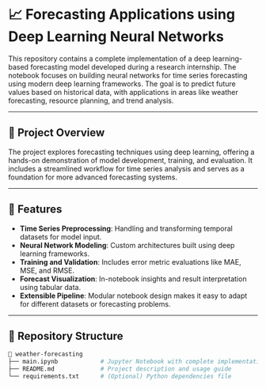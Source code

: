 # 📈 Forecasting Applications using Deep Learning Neural Networks

This repository contains a complete implementation of a deep learning-based forecasting model developed during a research internship. The notebook focuses on building neural networks for time series forecasting using modern deep learning frameworks. The goal is to predict future values based on historical data, with applications in areas like weather forecasting, resource planning, and trend analysis.

---

## 🧠 Project Overview

The project explores forecasting techniques using deep learning, offering a hands-on demonstration of model development, training, and evaluation. It includes a streamlined workflow for time series analysis and serves as a foundation for more advanced forecasting systems.

---

## 🚀 Features

- **Time Series Preprocessing**: Handling and transforming temporal datasets for model input.
- **Neural Network Modeling**: Custom architectures built using deep learning frameworks.
- **Training and Validation**: Includes error metric evaluations like MAE, MSE, and RMSE.
- **Forecast Visualization**: In-notebook insights and result interpretation using tabular data.
- **Extensible Pipeline**: Modular notebook design makes it easy to adapt for different datasets or forecasting problems.

---

## 📂 Repository Structure

```bash
📁 weather-forecasting
├── main.ipynb            # Jupyter Notebook with complete implementation
├── README.md             # Project description and usage guide
└── requirements.txt      # (Optional) Python dependencies file
